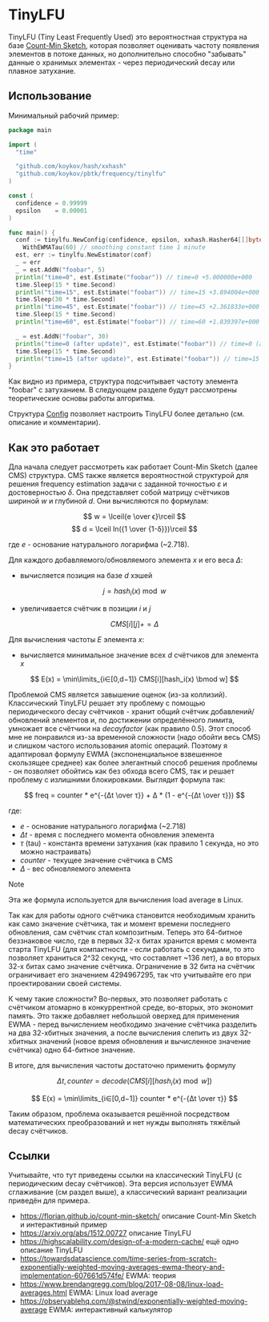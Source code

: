 # TinyLFU

TinyLFU (Tiny Least Frequently Used) это вероятностная структура на базе [Count-Min Sketch](../cmsketch), которая
позволяет оценивать частоту появления элементов в потоке данных, но дополнительно способно "забывать" данные о хранимых
элементах - через периодический decay или плавное затухание.

## Использование

Минимальный рабочий пример:

```go
package main

import (
  "time"

  "github.com/koykov/hash/xxhash"
  "github.com/koykov/pbtk/frequency/tinylfu"
)

const (
  confidence = 0.99999
  epsilon    = 0.00001
)

func main() {
  conf := tinylfu.NewConfig(confidence, epsilon, xxhash.Hasher64[[]byte]{}).
    WithEWMATau(60) // smoothing constant time 1 minute
  est, err := tinylfu.NewEstimator(conf)
  _ = err
  _ = est.AddN("foobar", 5)
  println("time=0", est.Estimate("foobar")) // time=0 +5.000000e+000
  time.Sleep(15 * time.Second)
  println("time=15", est.Estimate("foobar")) // time=15 +3.894004e+000
  time.Sleep(30 * time.Second)
  println("time=45", est.Estimate("foobar")) // time=45 +2.361833e+000
  time.Sleep(15 * time.Second)
  println("time=60", est.Estimate("foobar")) // time=60 +1.839397e+000

  _ = est.AddN("foobar", 30)
  println("time=0 (after update)", est.Estimate("foobar")) // time=0 (after update) +2.000000e+001 (20)
  time.Sleep(15 * time.Second)
  println("time=15 (after update)", est.Estimate("foobar")) // time=15 (after update) +1.557602e+001 (~15.576)
}
```

Как видно из примера, структура подсчитывает частоту элемента "foobar" с затуханием. В следующем разделе будут
рассмотрены
теоретические основы работы алгоритма.

Структура [Config](config.go) позволяет настроить TinyLFU более детально (см. описание и комментарии).

## Как это работает

Дла начала следует рассмотреть как работает Count-Min Sketch (далее CMS) структура. CMS также является вероятностной
структурой для решения frequency estimation задачи с заданной точностью $ε$ и достоверностью $δ$. Она представляет собой
матрицу счётчиков шириной $w$ и глубиной $d$. Они вычисляются по формулам:

$$
w = \lceil{e \over ϵ}\rceil
$$
$$
d = \lceil ln({1 \over {1-δ}})\rceil
$$

где $e$ - основание натурального логарифма (~2.718).

Для каждого добавляемого/обновляемого элемента $x$ и его веса $Δ$:

* вычисляется позиция на базе $d$ хэшей

$$
j = {hash_i(x) \bmod w}
$$

* увеличивается счётчик в позиции $i$ и $j$

$$
CMS[i][j] += Δ
$$

Для вычисления частоты $E$ элемента $x$:

* вычисляется минимальное значение всех $d$ счётчиков для элемента $x$

$$
E(x) = \min\limits_{i∈[0,d−1]} CMS[i][hash_i(x) \bmod w]
$$

Проблемой CMS является завышение оценок (из-за коллизий). Классический TinyLFU решает эту проблему с помощью
периодического
decay счётчиков - хранит общий счётчик добавлений/обновлений элементов и, по достижении определённого лимита, умножает
все счётчики на $decay factor$ (как правило $0.5$). Этот способ мне не понравился из-за временной сложности (надо обойти
весь CMS)
и слишком частого использования atomic операций. Поэтому я адаптировал формулу EWMA (экспоненциальное взвешенное
скользящее среднее)
как более элегантный способ решения проблемы - он позволяет обойтись как без обхода всего CMS, так и решает проблему с
излишними блокировками. Выглядит формула так:

$$
freq = counter * e^{-{Δt \over τ}} + Δ * (1 - e^{-{Δt \over τ}})
$$

где:

* $e$ - основание натурального логарифма (~2.718)
* $Δt$ - время с последнего момента обновления элемента
* $τ$ (tau) - константа времени затухания (как правило 1 секунда, но это можно настраивать)
* $counter$ - текущее значение счётчика в CMS
* $Δ$ - вес обновляемого элемента

> [!NOTE]
> Эта же формула используется для вычисления load average в Linux.

Так как для работы одного счётчика становится необходимым хранить как само значение счётчика, так и момент времени
последнего обновления, сам счётчик стал композитным. Теперь это 64-битное беззнаковое число, где в первых 32-х битах
хранится время с момента старта TinyLFU (для компактности - если работать с секундами, то это позволяет храниться 2^32
секунд, что составляет ~136 лет), а во вторых 32-х битах само значение счётчика. Ограничение в 32 бита на счётчик
ограничивает его значением 4294967295, так что учитывайте его при проектировании своей системы.

К чему такие сложности? Во-первых, это позволяет работать с счётчиком атомарно в конкуррентной среде, во-вторых, это
экономит память. Это также добавляет небольшой оверхед для применения EWMA - перед вычислением необходимо значение
счётчика
разделить на два 32-хбитных значения, а после вычисления слепить из двух 32-хбитных значений (новое время обновления и
вычисленное значение счётчика) одно 64-битное значение.

В итоге, для вычисления частоты достаточно применить формулу

$$
Δt, counter = decode(CMS[i][hash_i(x) \bmod w])
$$

$$
E(x) = \min\limits_{i∈[0,d−1]} counter * e^{-{Δt \over τ}}
$$

Таким образом, проблема оказывается решённой посредством математических преобразований и нет нужды выполнять тяжёлый
decay счётчиков.

## Ссылки

Учитывайте, что тут приведены ссылки на классический TinyLFU (с периодическим decay счётчиков). Эта версия использует
EWMA сглаживание (см раздел выше), а классический вариант реализации приведён для примера.

* https://florian.github.io/count-min-sketch/ описание Count-Min Sketch и интерактивный пример
* https://arxiv.org/abs/1512.00727 описание TinyLFU
* https://highscalability.com/design-of-a-modern-cache/ ещё одно описание TinyLFU
* https://towardsdatascience.com/time-series-from-scratch-exponentially-weighted-moving-averages-ewma-theory-and-implementation-607661d574fe/
  EWMA: теория
* https://www.brendangregg.com/blog/2017-08-08/linux-load-averages.html EWMA: Linux load average
* https://observablehq.com/@stwind/exponentially-weighted-moving-average EWMA: интерактивный калькулятор
